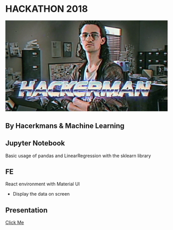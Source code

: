 # HACKATHON 2018

![hackerman](./hman.png)
## By Hacerkmans & Machine Learning

## Jupyter Notebook 

Basic usage of pandas and LinearRegression with the sklearn library

## FE
React environment with Material UI

-	Display the data on screen

## Presentation
[Click Me](./presentation.ppt)
